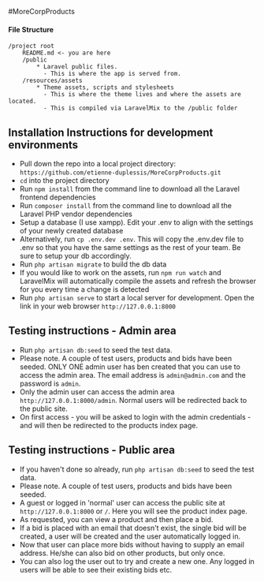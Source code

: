 #MoreCorpProducts


#### File Structure

```
/project root
    README.md <- you are here
    /public
        * Laravel public files.  
          - This is where the app is served from.
    /resources/assets
        * Theme assets, scripts and stylesheets
          - This is where the theme lives and where the assets are located.  
          - This is compiled via LaravelMix to the /public folder
```

## Installation Instructions for development environments

 * Pull down the repo into a local project directory: `https://github.com/etienne-duplessis/MoreCorpProducts.git`
 * `cd` into the project directory
 * Run `npm install` from the command line to download all the Laravel frontend dependencies
 * Run `composer install` from the command line to download all the Laravel PHP vendor dependencies
 * Setup a database (I use xampp). Edit your .env to align with the settings of your newly created database
 * Alternatively, run `cp .env.dev .env`. This will copy the .env.dev file to .env so that you have the same settings as the rest of your team. Be sure to setup your db accordingly.
 * Run `php artisan migrate` to build the db data
 * If you would like to work on the assets, run `npm run watch` and LaravelMix will automatically compile the assets and refresh the browser for you every time a change is detected
 * Run `php artisan serve` to start a local server for development. Open the link in your web browser `http://127.0.0.1:8000`
 
 ## Testing instructions - Admin area
 
 * Run `php artisan db:seed` to seed the test data.
 * Please note. A couple of test users, products and bids have been seeded. ONLY ONE admin user has ben created that you can use to access the admin area. The email address is `admin@admin.com` and the password is `admin`.
 * Only the admin user can access the admin area `http://127.0.0.1:8000/admin`. Normal users will be redirected back to the public site.
 * On first access - you will be asked to login with the admin credentials - and will then be redirected to the products index page.
 
 ## Testing instructions - Public area

 * If you haven't done so already, run `php artisan db:seed` to seed the test data.
 * Please note. A couple of test users, products and bids have been seeded.
 * A guest or logged in 'normal' user can access the public site at `http://127.0.0.1:8000` or `/`. Here you will see the product index page.
 * As requested, you can view a product and then place a bid.
 * If a bid is placed with an email that doesn't exist, the single bid will be created, a user will be created and the user automatically logged in.
 * Now that user can place more bids without having to supply an email address. He/she can also bid on other products, but only once.
 * You can also log the user out to try and create a new one. Any logged in users will be able to see their existing bids etc.
 